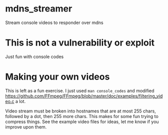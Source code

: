 # mdns_streamer
Stream console videos to responder over mdns

# This is not a vulnerability or exploit
Just fun with console codes

# Making your own videos
This is left as a fun exercise. I just used `man console_codes` and modified https://github.com/FFmpeg/FFmpeg/blob/master/doc/examples/filtering_video.c a lot. 

Video stream must be broken into hostnames that are at most 255 chars, followed by a dot, then 255 more chars. This makes for some fun trying to compress things. See the example video files for ideas, let me know if you improve upon them.
